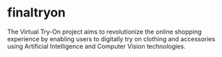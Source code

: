 # finaltryon
The Virtual Try-On project aims to revolutionize the online shopping experience by enabling users to digitally try on clothing and accessories using Artificial Intelligence and Computer Vision technologies.
